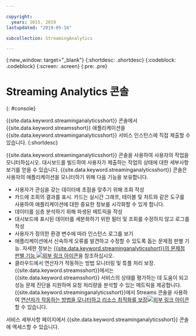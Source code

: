 ```yaml
---

copyright:
  years: 2015, 2019
lastupdated: "2019-05-16"

subcollection: StreamingAnalytics

---
```


<!-- Attribute definitions -->
{:new_window: target="_blank"}
{:shortdesc: .shortdesc}
{:codeblock: .codeblock}
{:screen: .screen}
{:pre: .pre}

# Streaming Analytics 콘솔
{: #console}

{{site.data.keyword.streaminganalyticsshort}} 콘솔에서 {{site.data.keyword.streamsshort}} 애플리케이션을 {{site.data.keyword.streaminganalyticsshort}} 서비스 인스턴스에 직접 제출할 수 있습니다.
{:shortdesc}

{{site.data.keyword.streaminganalyticsshort}} 콘솔을 사용하여 사용자의 작업을 모니터하십시오. 대시보드를 빌드하여 사용자가 제출하는 작업의 상태에 대한 세부사항 보기를 얻을 수 있습니다. {{site.data.keyword.streaminganalyticsshort}} 콘솔은 사용자의 애플리케이션을 모니터하기 위해 다음 기능을 보유합니다.

* 사용자가 관심을 갖는 데이터에 초점을 맞추기 위해 조회 작성
* 카드에 조회의 결과를 표시. 카드는 실시간 그래프, 테이블 및 차트와 같은 도구를 사용하여 애플리케이션에 대한 중요한 정보를 시각화할 수 있게 합니다.
* 데이터를 심층 분석하기 위해 파생된 메트릭을 작성
* 대시보드에 표시된 데이터를 세분화하기 위한 필터 및 조회를 수정하지 않고 로그를 작성
* 사용자가 정의한 환경 변수에 따라 인스턴스 로그를 보기
* 애플리케이션에서 신속하게 오류를 발견하고 수정할 수 있도록 돕는 문제점 판별 기능. 자세한 정보는 [{{site.data.keyword.streaminganalyticsshort}}의 문제점 판별 기능 ![외부 링크 아이콘](../../icons/launch-glyph.svg "외부 링크 아이콘")](https://wp.me/p4IICn-4cx)을 참조하십시오.
* 클라우드에서 연산자가 작동하는 방법 모니터링 및 튜플 처리 보장. {{site.data.keyword.streamsshort}}에서는 {{site.data.keyword.streamsshort}} 서비스의 상태를 평가하는 데 도움이 되고 성능 문제 진단을 지원하며 요청 처리량을 분석할 수 있는 메트릭을 제공합니다. {{site.data.keyword.streaminganalyticsshort}}에서 Streams 콘솔을 사용하여 [연산자가 작동하는 방법을 모니터하고 리소스 최적화를 보장![외부 링크 아이콘](../../icons/launch-glyph.svg "외부 링크 아이콘")](https://wp.me/p4IICn-4bH)할 수 있습니다.


서비스 세부사항 페이지에서 {{site.data.keyword.streaminganalyticsshort}} 콘솔에 액세스할 수 있습니다.

<!--The {{site.data.keyword.streaminganalyticsshort}} console is translated into the following languages: Brazilian Portuguese, French, German, Italian, Japanese, Korean, Simplified Chinese, Spanish, Traditional Chinese. Change the language setting in your browser to view the console in your preferred language. -->
